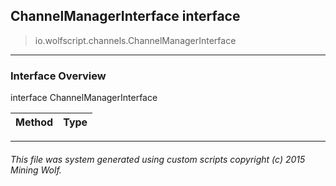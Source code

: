 ## ChannelManagerInterface __interface__

>io.wolfscript.channels.ChannelManagerInterface

---

### Interface Overview

interface ChannelManagerInterface

Method | Type   
--- | :--- 



---



###### This file was system generated using custom scripts copyright (c) 2015 Mining Wolf.
	

